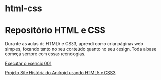 # html-css
<h1>Repositório HTML e CSS</h1>

<p>Durante as aulas de HTML5 e CSS3, aprendi como criar páginas web simples, focando tanto no seu conteúdo quanto no seu design. Toda a base começa sempre com essas tecnologias.</p>
<a href="https://goularte-exe.github.io/html-css/exercicios/ex001/index">Executar o exerício 001</a>

<a href="https://goularte-exe.github.io/projeto-android/">Projeto Site História do Android usando HTML5 e CSS3</a>